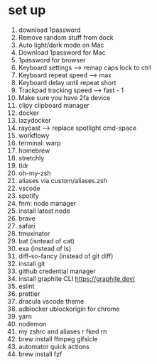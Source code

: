 # set up
1. download 1password
1. Remove random stuff from dock
1. Auto light/dark mode on Mac
1. Download 1password for Mac
1. 1password for browser
1. Keyboard settings —> remap caps lock to ctrl
1. Keyboard repeat speed --> max
1. Keyboard delay until repeat short
1. Trackpad tracking speed --> fast - 1
1. Make sure you have 2fa device
1. clipy clipboard manager
1. docker
1. lazydocker
1. raycast --> replace spotlight cmd-space
1. workflowy
1. terminal: warp
1. homebrew
1. stretchly
1. tldr
1. oh-my-zsh
1. aliases via custom/aliases.zsh
1. vscode
1. spotify
1. fnm: node manager
1. install latest node
1. brave
1. safari
1. tmuxinator
1. bat (isntead of cat)
1. exa (instead of ls)
1. diff-so-fancy (instead of git diff)
1. install git 
1. github credential manager
1. install graphite CLI https://graphite.dev/
1. eslint
1. prettier
1. dracula vscode theme
1. adblocker ublockorigin for chrome
1. yarn
1. nodemon
1. my zshrc and aliases r fked rn
1. brew install ffmpeg gifsicle
1. automator quick actions
1. brew install fzf
